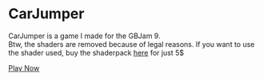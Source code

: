 # CarJumper
CarJumper is a game I made for the GBJam 9.<br>
Btw, the shaders are removed because of legal reasons. If you want to use the shader used, buy the shaderpack <a href="https://marketplace.yoyogames.com/assets/9609/super-shader-pack-1">here</a> for just 5$

<a href="https://maveeyt.itch.io/car-jumper">Play Now</a>
